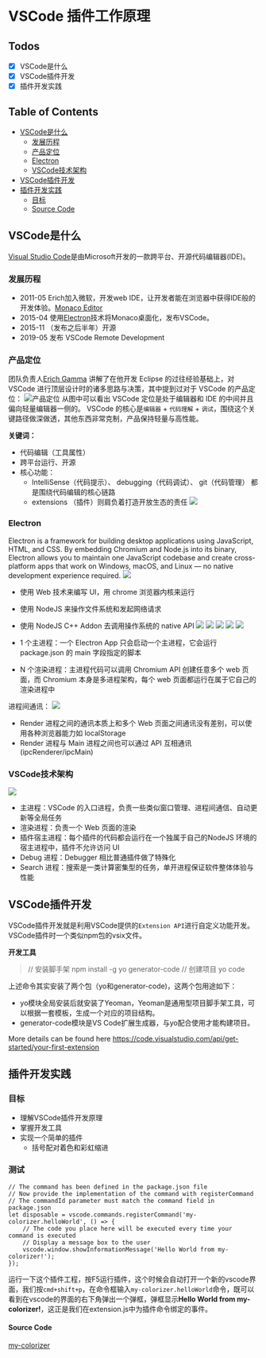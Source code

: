 # VSCode 插件工作原理

## Todos
- [x] VSCode是什么
- [x] VSCode插件开发
- [x] 插件开发实践
## Table of Contents
  * [VSCode是什么](##VSCode是什么)
    * [发展历程](###发展历程)
    * [产品定位](###产品定位)
    * [Electron](###Electron)
    * [VSCode技术架构](###VSCode技术架构)
  * [VSCode插件开发](##VSCode插件开发)
  * [插件开发实践](##插件开发实践)
    * [目标](###目标)
    * [Source Code](####Source%20Code)



## VSCode是什么

[Visual Studio Code](https://zh.wikipedia.org/wiki/Visual_Studio_Code)是由Microsoft开发的一款跨平台、开源代码编辑器(IDE)。

### 发展历程

* 2011-05  Erich加入微软，开发web IDE，让开发者能在浏览器中获得IDE般的开发体验。[Monaco Editor](https://microsoft.github.io/monaco-editor/)
* 2015-04  使用[Electron](https://www.electronjs.org/)技术将Monaco桌面化，发布VSCode。
* 2015-11 （发布之后半年）开源
* 2019-05 发布 VSCode Remote Development

### 产品定位

团队负责人[Erich Gamma](https://github.com/egamma) 讲解了在他开发 Eclipse 的过往经验基础上，对 VSCode 进行顶层设计时的诸多思路与决策，其中提到过对于 VSCode 的产品定位：
![产品定位](../images/vscode-plugins/vscode-positioning.jpg)
从图中可以看出 VSCode 定位是处于编辑器和 IDE 的中间并且偏向轻量编辑器一侧的。
VSCode 的核心是`编辑器` + `代码理解` + `调试`，围绕这个关键路径做深做透，其他东西非常克制，产品保持轻量与高性能。

**关键词：**

* 代码编辑（工具属性）
* 跨平台运行、开源
* 核心功能：
  - IntelliSense（代码提示）、 debugging（代码调试）、 git（代码管理） 都是围绕代码编辑的核心链路
  - extensions （插件）则肩负着打造开放生态的责任
![](../images/vscode-plugins/key-features.png)

### Electron

Electron is a framework for building desktop applications using JavaScript, HTML, and CSS. By embedding Chromium and Node.js into its binary, Electron allows you to maintain one JavaScript codebase and create cross-platform apps that work on Windows, macOS, and Linux — no native development experience required.
![](../images/vscode-plugins/Electron_14.0.0_screenshot.png)

* 使用 Web 技术来编写 UI，用 chrome 浏览器内核来运行
* 使用 NodeJS 来操作文件系统和发起网络请求
* 使用 NodeJS C++ Addon 去调用操作系统的 native API
![](../images/vscode-plugins/combinations.png)
![](../images/vscode-plugins/electron-by-downes.png)
![](../images/vscode-plugins/electron-architecture.webp)
![](../images/vscode-plugins/main-process.webp)
![](../images/vscode-plugins/renderer-process.webp)

* 1 个主进程：一个 Electron App 只会启动一个主进程，它会运行 package.json 的 main 字段指定的脚本
* N 个渲染进程：主进程代码可以调用 Chromium API 创建任意多个 web 页面，而 Chromium 本身是多进程架构，每个 web 页面都运行在属于它自己的渲染进程中

进程间通讯：
![](../images/vscode-plugins/ipc.webp)
* Render 进程之间的通讯本质上和多个 Web 页面之间通讯没有差别，可以使用各种浏览器能力如 localStorage
* Render 进程与 Main 进程之间也可以通过 API 互相通讯 (ipcRenderer/ipcMain)

### VSCode技术架构

![](../images/vscode-plugins/vscode-architecture.jpeg)
* 主进程：VSCode 的入口进程，负责一些类似窗口管理、进程间通信、自动更新等全局任务
* 渲染进程：负责一个 Web 页面的渲染
* 插件宿主进程：每个插件的代码都会运行在一个独属于自己的NodeJS 环境的宿主进程中，插件不允许访问 UI
* Debug 进程：Debugger 相比普通插件做了特殊化
* Search 进程：搜索是一类计算密集型的任务，单开进程保证软件整体体验与性能

## VSCode插件开发

VSCode插件开发就是利用VSCode提供的`Extension API`进行自定义功能开发。VSCode插件时一个类似npm包的vsix文件。

**开发工具**
> // 安装脚手架
npm install -g yo generator-code
// 创建项目
yo code


上述命令其实安装了两个包（yo和generator-code)，这两个包用途如下：
* yo模块全局安装后就安装了Yeoman，Yeoman是通用型项目脚手架工具，可以根据一套模板，生成一个对应的项目结构。
* generator-code模块是VS Code扩展生成器，与yo配合使用才能构建项目。

More details can be found here https://code.visualstudio.com/api/get-started/your-first-extension

## 插件开发实践

### 目标

* 理解VSCode插件开发原理
* 掌握开发工具
* 实现一个简单的插件
  * 括号配对着色和彩虹缩进


### 测试
    // The command has been defined in the package.json file
    // Now provide the implementation of the command with registerCommand
    // The commandId parameter must match the command field in package.json
    let disposable = vscode.commands.registerCommand('my-colorizer.helloWorld', () => {
        // The code you place here will be executed every time your command is executed
        // Display a message box to the user
        vscode.window.showInformationMessage('Hello World from my-colorizer!');
    });

运行一下这个插件工程，按F5运行插件，这个时候会自动打开一个新的vscode界面，我们按`cmd+shift+p`，在命令框输入`my-colorizer.helloWorld`命令，既可以看到在vscode的界面的右下角弹出一个弹框，弹框显示**Hello World from my-colorizer!**，这正是我们在extension.js中为插件命令绑定的事件。

#### Source Code

[my-colorizer](./../examples/vscode-plugins/my-colorizer/)


